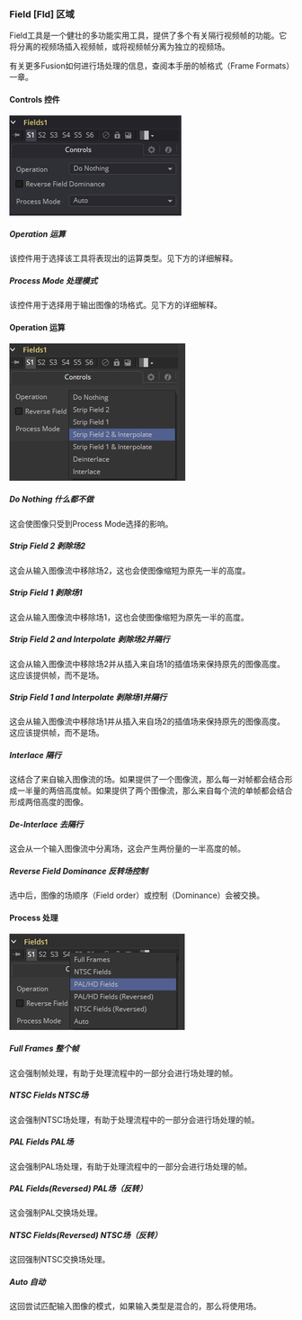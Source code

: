 ### Field [Fld] 区域

Field工具是一个健壮的多功能实用工具，提供了多个有关隔行视频帧的功能。它将分离的视频场插入视频帧，或将视频帧分离为独立的视频场。

有关更多Fusion如何进行场处理的信息，查阅本手册的帧格式（Frame Formats）一章。

#### Controls 控件

![Field_Controls](images/Field_Controls.png)

##### Operation 运算

该控件用于选择该工具将表现出的运算类型。见下方的详细解释。

##### Process Mode 处理模式

该控件用于选择用于输出图像的场格式。见下方的详细解释。

#### Operation 运算

![Field_Operation](images/Field_Operation.png)

##### Do Nothing 什么都不做

这会使图像只受到Process Mode选择的影响。

##### Strip Field 2 剥除场2

这会从输入图像流中移除场2，这也会使图像缩短为原先一半的高度。

##### Strip Field 1 剥除场1

这会从输入图像流中移除场1，这也会使图像缩短为原先一半的高度。

##### Strip Field 2 and Interpolate 剥除场2并隔行

这会从输入图像流中移除场2并从插入来自场1的插值场来保持原先的图像高度。这应该提供帧，而不是场。

##### Strip Field 1 and Interpolate 剥除场1并隔行

这会从输入图像流中移除场1并从插入来自场2的插值场来保持原先的图像高度。这应该提供帧，而不是场。

##### Interlace 隔行

这结合了来自输入图像流的场。如果提供了一个图像流，那么每一对帧都会结合形成一半量的两倍高度帧。如果提供了两个图像流，那么来自每个流的单帧都会结合形成两倍高度的图像。

##### De-Interlace 去隔行

这会从一个输入图像流中分离场，这会产生两份量的一半高度的帧。

##### Reverse Field Dominance 反转场控制

选中后，图像的场顺序（Field order）或控制（Dominance）会被交换。

#### Process 处理

![Field_Process](images/Field_Process.png)

##### Full Frames 整个帧

这会强制帧处理，有助于处理流程中的一部分会进行场处理的帧。

##### NTSC Fields NTSC场

这会强制NTSC场处理，有助于处理流程中的一部分会进行场处理的帧。

##### PAL Fields PAL场

这会强制PAL场处理，有助于处理流程中的一部分会进行场处理的帧。

##### PAL Fields(Reversed) PAL场（反转）

这会强制PAL交换场处理。

##### NTSC Fields(Reversed) NTSC场（反转）

这回强制NTSC交换场处理。

##### Auto 自动

这回尝试匹配输入图像的模式，如果输入类型是混合的，那么将使用场。